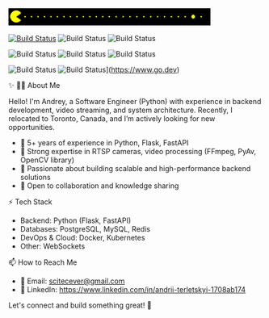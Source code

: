 <img src="https://github.com/AndreSci/Cpp/blob/main/data_loading.gif" alt="Загрузка данных" width="400">

[![Build Status](https://img.shields.io/badge/python-3.10-green)](https://www.python.org/downloads/) ![Build Status](https://img.shields.io/badge/GIL-2022-orange) ![Build Status](https://img.shields.io/badge/SQL-2021-orange) 

![Build Status](https://img.shields.io/badge/thread-2023-orange) ![Build Status](https://img.shields.io/badge/Multiprocessing-2024-orange) ![Build Status](https://img.shields.io/badge/Async-2023-orange)

![Build Status](https://img.shields.io/badge/Docker-2023-blue) ![Build Status](https://img.shields.io/badge/Go-1.23.5-blue)](https://www.go.dev)

✨ 👨‍💻 About Me

Hello! I'm Andrey, a Software Engineer (Python) with experience in backend development, video streaming, and system architecture. Recently, I relocated to Toronto, Canada, and I’m actively looking for new opportunities.

+ 🔹 5+ years of experience in Python, Flask, FastAPI
+ 🔹 Strong expertise in RTSP cameras, video processing (FFmpeg, PyAv, OpenCV library)
+ 🔹 Passionate about building scalable and high-performance backend solutions
+ 🔹 Open to collaboration and knowledge sharing

⚡ Tech Stack
 + Backend: Python (Flask, FastAPI)
 + Databases: PostgreSQL, MySQL, Redis
 + DevOps & Cloud: Docker, Kubernetes
 + Other: WebSockets

📫 How to Reach Me
 + 📧 Email: scitecever@gmail.com
 + 🔗 LinkedIn: https://www.linkedin.com/in/andrii-terletskyi-1708ab174

Let's connect and build something great! 🚀

<!---
AndreSci/AndreSci is a ✨ special ✨ repository because its `README.md` (this file) appears on your GitHub profile.
You can click the Preview link to take a look at your changes.
--->

